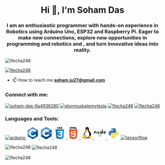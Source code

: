 <h1 align="center">Hi 👋, I'm Soham Das</h1>
<h3 align="center">I am an enthusiastic programmer with hands-on experience in Robotics using Arduino Uno, ESP32 and Raspberry Pi. Eager to make new connections, explore new opportunities in programming and robotics and , and turn innovative ideas into reality.</h3>

<p align="left"> <img src="https://komarev.com/ghpvc/?username=flecha248&label=Profile%20views&color=0e75b6&style=flat" alt="flecha248" /> </p>

<p align="left"> <a href="https://github.com/ryo-ma/github-profile-trophy"><img src="https://github-profile-trophy.vercel.app/?username=flecha248" alt="flecha248" /></a> </p>

- 📫 How to reach me **soham.ju27@gmail.com**

<h3 align="left">Connect with me:</h3>
<p align="left">
<a href="https://linkedin.com/in/soham-das-6a4936280" target="blank"><img align="center" src="https://raw.githubusercontent.com/rahuldkjain/github-profile-readme-generator/master/src/images/icons/Social/linked-in-alt.svg" alt="soham-das-6a4936280" height="30" width="40" /></a>
<a href="https://instagram.com/elonmuskatemytesla" target="blank"><img align="center" src="https://raw.githubusercontent.com/rahuldkjain/github-profile-readme-generator/master/src/images/icons/Social/instagram.svg" alt="elonmuskatemytesla" height="30" width="40" /></a>
<a href="https://codeforces.com/profile/flecha248" target="blank"><img align="center" src="https://raw.githubusercontent.com/rahuldkjain/github-profile-readme-generator/master/src/images/icons/Social/codeforces.svg" alt="flecha248" height="30" width="40" /></a>
<a href="https://www.leetcode.com/flecha248" target="blank"><img align="center" src="https://raw.githubusercontent.com/rahuldkjain/github-profile-readme-generator/master/src/images/icons/Social/leet-code.svg" alt="flecha248" height="30" width="40" /></a>
</p>

<h3 align="left">Languages and Tools:</h3>
<p align="left"> <a href="https://www.arduino.cc/" target="_blank" rel="noreferrer"> <img src="https://cdn.worldvectorlogo.com/logos/arduino-1.svg" alt="arduino" width="40" height="40"/> </a> <a href="https://www.cprogramming.com/" target="_blank" rel="noreferrer"> <img src="https://raw.githubusercontent.com/devicons/devicon/master/icons/c/c-original.svg" alt="c" width="40" height="40"/> </a> <a href="https://www.w3schools.com/cpp/" target="_blank" rel="noreferrer"> <img src="https://raw.githubusercontent.com/devicons/devicon/master/icons/cplusplus/cplusplus-original.svg" alt="cplusplus" width="40" height="40"/> </a> <a href="https://www.w3schools.com/css/" target="_blank" rel="noreferrer"> <img src="https://raw.githubusercontent.com/devicons/devicon/master/icons/css3/css3-original-wordmark.svg" alt="css3" width="40" height="40"/> </a> <a href="https://www.w3.org/html/" target="_blank" rel="noreferrer"> <img src="https://raw.githubusercontent.com/devicons/devicon/master/icons/html5/html5-original-wordmark.svg" alt="html5" width="40" height="40"/> </a> <a href="https://www.linux.org/" target="_blank" rel="noreferrer"> <img src="https://raw.githubusercontent.com/devicons/devicon/master/icons/linux/linux-original.svg" alt="linux" width="40" height="40"/> </a> <a href="https://nodejs.org" target="_blank" rel="noreferrer"> <img src="https://raw.githubusercontent.com/devicons/devicon/master/icons/nodejs/nodejs-original-wordmark.svg" alt="nodejs" width="40" height="40"/> </a> <a href="https://www.python.org" target="_blank" rel="noreferrer"> <img src="https://raw.githubusercontent.com/devicons/devicon/master/icons/python/python-original.svg" alt="python" width="40" height="40"/> </a> <a href="https://www.tensorflow.org" target="_blank" rel="noreferrer"> <img src="https://www.vectorlogo.zone/logos/tensorflow/tensorflow-icon.svg" alt="tensorflow" width="40" height="40"/> </a> </p>

<p><img align="left" src="https://github-readme-stats.vercel.app/api/top-langs?username=flecha248&show_icons=true&locale=en&layout=compact" alt="flecha248" /></p>

<p>&nbsp;<img align="center" src="https://github-readme-stats.vercel.app/api?username=flecha248&show_icons=true&locale=en" alt="flecha248" /></p>

<p><img align="center" src="https://github-readme-streak-stats.herokuapp.com/?user=flecha248&" alt="flecha248" /></p>

